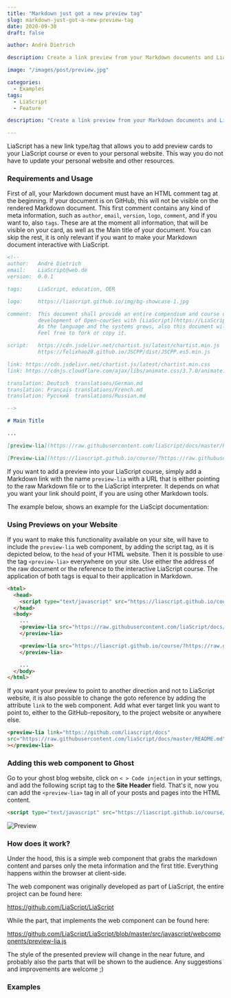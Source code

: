```yaml
---
title: "Markdown just got a new preview tag"
slug: markdown-just-got-a-new-preview-tag
date: 2020-09-30
draft: false

author: André Dietrich

description: Create a link preview from your Markdown documents and LiaScript courses.

image: "/images/post/preview.jpg"

categories:
  - Examples
tags:
  - LiaScript
  - Feature

description: "Create a link preview from your Markdown documents and LiaScript courses."

---
```


LiaScript has a new link type/tag that allows you to add preview cards to your LiaScript course or even to your personal website. This way you do not have to update your personal website and other resources.


### Requirements and Usage

First of all, your Markdown document must have an HTML comment tag at the beginning. If your document is on GitHub, this will not be visible on the rendered Markdown document. This first comment contains any kind of meta information, such as `author`, `email`, `version`, `logo`, `comment`, and if you want to, also `tags`. These are at the moment all information, that will be visible on your card, as well as the Main title of your document. You can skip the rest, it is only relevant if you want to make your Markdown document interactive with LiaScript.

``` markdown
<!--
author:   André Dietrich
email:    LiaScript@web.de
version:  0.0.1

tags:     LiaScript, education, OER

logo:     https://liascript.github.io/img/bg-showcase-1.jpg

comment:  This document shall provide an entire compendium and course on the
          development of Open-courSes with [LiaScript](https://LiaScript.github.io).
          As the language and the systems grows, also this document will be updated.
          Feel free to fork or copy it.

script:   https://cdn.jsdelivr.net/chartist.js/latest/chartist.min.js
          https://felixhao28.github.io/JSCPP/dist/JSCPP.es5.min.js

link: https://cdn.jsdelivr.net/chartist.js/latest/chartist.min.css
link: https://cdnjs.cloudflare.com/ajax/libs/animate.css/3.7.0/animate.min.css

translation: Deutsch  translations/German.md
translation: Français translations/French.md
translation: Русский  translations/Russian.md

-->

# Main Title

...

[preview-lia](https://raw.githubusercontent.com/liaScript/docs/master/README.md)

[Preview-Lia](https://liascript.github.io/course/?https://raw.githubusercontent.com/liaScript/docs/master/README.md)
```

If you want to add a preview into your LiaScript course, simply add a Markdown link with the name `preview-lia` with a URL that is either pointing to the raw Markdown file or to the LiaScript interpreter. It depends on what you want your link should point, if you are using other Markdown tools.

The example below, shows an example for the LiaScipt documentation:

<preview-lia src="https://raw.githubusercontent.com/liaScript/docs/master/README.md"></preview-lia>

### Using Previews on your Website

If you want to make this functionality available on your site, will have to include the `preview-lia` web component, by adding the script tag, as it is depicted below, to the `head` of your HTML website. Then it is possible to use the tag `<preview-lia>` everywhere on your site. Use either the address of the raw document or the reference to the interactive LiaScript course. The application of both tags is equal to their application in Markdown.

``` html
<html>
  <head>
    <script type="text/javascript" src="https://liascript.github.io/course/preview-lia.js"></script>
  </head>
  <body>
    ...
    <preview-lia src="https://raw.githubusercontent.com/liaScript/docs/master/README.md">
    </preview-lia>

    <preview-lia src="https://liascript.github.io/course/?https://raw.githubusercontent.com/liaScript/docs/master/README.md">
    </preview-lia>

    ...
  </body>
</html>
```

If you want your preview to point to another direction and not to LiaScript website, it is also possible to change the goto reference by adding the attribute `link` to the web component. Add what ever target link you want to point to, either to the GitHub-repository, to the project website or anywhere else.

``` html
<preview-lia link="https://github.com/liascript/docs"
src="https://raw.githubusercontent.com/liaScript/docs/master/README.md"
></preview-lia>
```

### Adding this web component to Ghost

Go to your ghost blog website, click on `< > Code injection` in your settings, and add the following script tag to the **Site Header** field. That's it, now you can add the `<preview-lia>` tag in all of your posts and pages into the HTML content.

``` html
<script type="text/javascript" src="https://liascript.github.io/course/preview-lia.js"></script>
```

![Preview](/images/post/ghost.png)

### How does it work?

Under the hood, this is a simple web component that grabs the markdown content and parses only the meta information and the first title. Everything happens within the browser at client-side.

The web component was originally developed as part of LiaScript, the entire project can be found here:

https://github.com/LiaScript/LiaScript

While the part, that implements the web component can be found here:

https://github.com/LiaScript/LiaScript/blob/master/src/javascript/webcomponents/preview-lia.js

The style of the presented preview will change in the near future, and probably also the parts that will be shown to the audience. Any suggestions and improvements are welcome ;)

### Examples

<preview-lia src="https://raw.githubusercontent.com/LiaBooks/C-Programming/master/README.md"></preview-lia>
<preview-lia src="https://raw.githubusercontent.com/liaBooks/Lua-Programming/master/README.md"></preview-lia>
<preview-lia src="https://raw.githubusercontent.com/LiaBooks/SisterFoxAndTheGrayWolf/master/README.md"></preview-lia>

